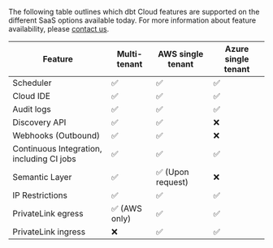 The following table outlines which dbt Cloud features are supported on the different SaaS options available today. For more information about feature availability, please [contact us](https://www.getdbt.com/contact/).

| Feature                       | Multi-tenant | AWS single tenant     | Azure single tenant  | 
|-------------------------------|--------------|-----------------------|----------------------|
| Scheduler                     | ✅           | ✅                     | ✅                   |  
| Cloud IDE                     | ✅           | ✅                     | ✅                   |  
| Audit logs                    | ✅           | ✅                     | ✅                   |  
| Discovery API                 | ✅           | ✅                     | ❌                   | 
| Webhooks (Outbound)           | ✅           | ✅                     | ❌                   |
| Continuous Integration, including CI jobs                      | ✅           | ✅                     | ✅                   | 
| Semantic Layer                | ✅           | ✅ (Upon request)      | ❌                   | 
| IP Restrictions               | ✅           | ✅                     | ✅                   | 
| PrivateLink egress            | ✅ (AWS only)| ✅                     | ✅                   | 
| PrivateLink ingress           | ❌           | ✅                     | ✅                   | 
